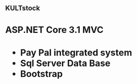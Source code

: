 <h2>KULTstock<h2>
<h1>ASP.NET Core 3.1 MVC<h1>
  <ul>
  <li>Pay Pal integrated system</li>
  <li>Sql Server Data Base</li>
  <li>Bootstrap</li>
</ul>
